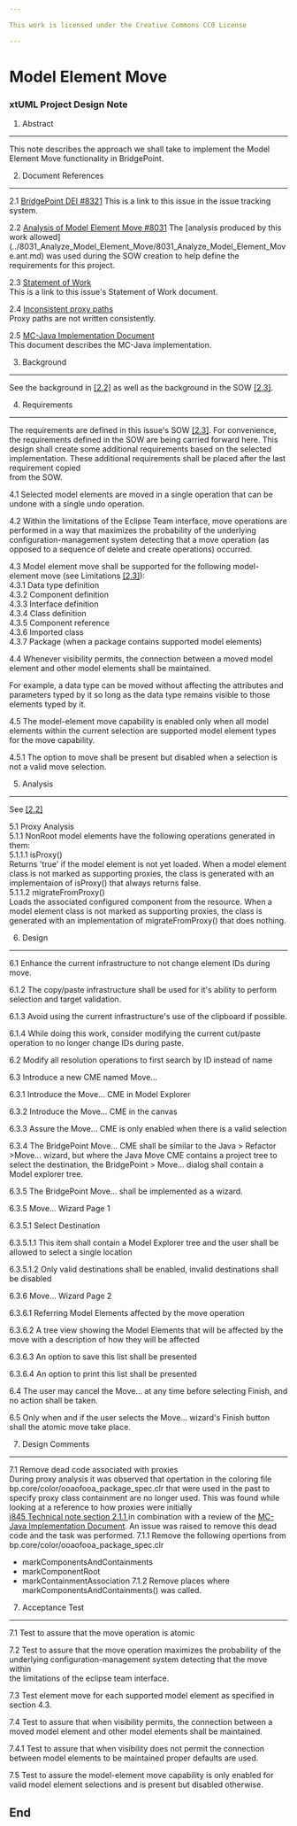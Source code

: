 ```yaml
---

This work is licensed under the Creative Commons CC0 License

---
```


# Model Element Move
### xtUML Project Design Note

1. Abstract   
-----------   
This note describes the approach we shall take to implement the Model Element 
Move functionality in BridgePoint.  

2. Document References     
----------------------   
<a id="2.1"></a>2.1 [BridgePoint DEI #8321](https://support.onefact.net/issues/8321) 
This is a link to this issue in the issue tracking system.  

<a id="2.2"></a>2.2 [Analysis of Model Element Move #8031](https://support.onefact.net/issues/8031) 
The [analysis produced by this work allowed]
(../8031_Analyze_Model_Element_Move/8031_Analyze_Model_Element_Move.ant.md) was used 
during the SOW creation to help define the requirements for this project.  

<a id="2.3"></a>2.3 [Statement of Work](https://docs.google.com/document/d/1_T4H7StO-VM8zfIFjr-V7VwUQMXML1c7nFJJofU0vGs/edit)  
This is a link to this issue's Statement of Work document.  

<a id="2.4"></a>2.4 [Inconsistent proxy paths](https://support.onefact.net/issues/8454)  
Proxy paths are not written consistently.  

<a id="2.5"></a>2.5 [MC-Java Implementation Document](https://github.com/xtuml/bridgepoint/blob/master/src/MC-Java/README.TXT)  
This document describes the MC-Java implementation.  


3. Background   
-------------     

See the background in [[2.2]](#2.2) as well as the background in the SOW [[2.3]](#2.3).

4. Requirements   
---------------   
The requirements are defined in this issue's SOW [[2.3]](#2.3). For convenience, 
the requirements defined in the SOW are being carried forward here. This design 
shall create some additional requirements based on the selected implementation. 
These additional requirements shall be placed after the last requirement copied  
from the SOW.  

4.1 Selected model elements are moved in a single operation that can be undone with 
a single undo operation.  

4.2 Within the limitations of the Eclipse Team interface, move operations are 
performed in a way that maximizes the probability of the underlying 
configuration-management system detecting that a move operation (as opposed 
to a sequence of delete and create operations) occurred.  

4.3 Model element move shall be supported for the following model-element move 
(see Limitations [[2.3]](#2.3)):  
4.3.1 Data type definition  
4.3.2 Component definition  
4.3.3 Interface definition  
4.3.4 Class definition  
4.3.5 Component reference  
4.3.6 Imported class  
4.3.7 Package (when a package contains supported model elements)  

4.4 Whenever visibility permits, the connection between a moved model element 
and other model elements shall be maintained.  

For example, a data type can be moved without affecting the attributes and 
parameters typed by it so long as the data type remains visible to those 
elements typed by it.  

4.5 The model-element move capability is enabled only when all model 
elements within the current selection are supported model element types for 
the move capability.  

4.5.1 The option to move shall be present but disabled when a selection is 
not a valid move selection.  

5. Analysis   
-----------   
See [[2.2]](#2.2)

5.1 Proxy Analysis  
5.1.1 NonRoot model elements have the following operations generated in them:  
5.1.1.1 isProxy()   
Returns 'true' if the model element is not yet loaded.  When a model element 
class is not marked as supporting proxies, the class is generated with an 
implementaion of isProxy() that always returns false.  
5.1.1.2 migrateFromProxy()  
Loads the associated configured component from the resource. When a model 
element class is not marked as supporting proxies, the class is generated 
with an implementation of migrateFromProxy() that does nothing.




6. Design   
----------------   
6.1 Enhance the current infrastructure to not change element IDs during move.  

6.1.2 The copy/paste infrastructure shall be used for it's ability to perform 
selection and target validation. 

6.1.3 Avoid using the current infrastructure's use of the clipboard if possible.  

6.1.4 While doing this work, consider modifying the current cut/paste operation 
to no longer change IDs during paste.   

6.2 Modify all resolution operations to first search by ID  instead of name  

6.3 Introduce a new CME named Move...  

6.3.1 Introduce the Move... CME in Model Explorer  

6.3.2 Introduce the Move... CME in the canvas  

6.3.3 Assure the Move... CME is only enabled when there is a valid selection  

6.3.4 The BridgePoint Move... CME shall be similar to the 
Java > Refactor >Move... wizard, but where the Java Move CME contains a project 
tree to select the destination, the BridgePoint > Move... dialog shall contain 
a Model explorer tree.  

6.3.5 The BridgePoint Move... shall be implemented as a wizard.  

6.3.5 Move... Wizard Page 1  

6.3.5.1 Select Destination  

6.3.5.1.1 This item shall contain a Model Explorer tree and the user shall be 
allowed to select a single location  

6.3.5.1.2 Only valid destinations shall be enabled, invalid destinations shall 
be disabled  

6.3.6 Move... Wizard Page 2  

6.3.6.1 Referring Model Elements affected by the move operation  

6.3.6.2 A tree view showing the Model Elements that will be affected by the 
move with a description of how they will be affected  

6.3.6.3 An option to save this list shall be presented  

6.3.6.4 An option to print this list shall be presented  

6.4 The user may cancel the Move... at any time before selecting Finish, and 
no action shall be taken.  

6.5 Only when and if the user selects the Move... wizard's Finish button shall 
the atomic move take place.  

7. Design Comments   
------------------   
7.1 Remove dead code associated with proxies  
During proxy analysis it was observed that opertation in the coloring file 
bp.core/color/ooaofooa_package_spec.clr that were used in the past to 
specify proxy class containment are no longer used. This was found while 
looking at a reference to how proxies were initially  
[i845 Technical note section 2.1.1 ](i845.tnt) in combination with a review
of the [MC-Java Implementation Document](https://github.com/xtuml/bridgepoint/blob/master/src/MC-Java/README.TXT). 
An issue was raised to remove this dead code []() and the task was performed.
7.1.1 Remove the following opertions from bp.core/color/ooaofooa_package_spec.clr
* markComponentsAndContainments
* markComponentRoot
* markContainmentAssociation
7.1.2 Remove places where markComponentsAndContainments() was called. 






7. Acceptance Test   
------------------  
 
7.1 Test to assure that the move operation is atomic  

7.2 Test to assure that the move operation maximizes the probability of the  
underlying configuration-management system detecting that the move within  
the limitations of the eclipse team interface.  

7.3 Test element move for each supported model element as specified in section 4.3. 

7.4 Test to assure that when visibility permits, the connection between a moved model element 
and other model elements shall be maintained.  

7.4.1 Test to assure that when visibility does not permit the connection between 
model elements to be maintained proper defaults are used.

7.5 Test to assure the model-element move capability is only enabled for 
valid model element selections and is present but disabled otherwise.


End
---
